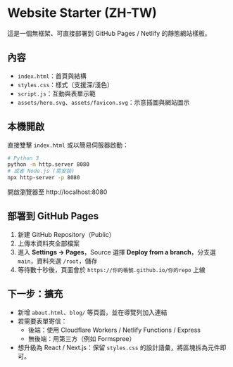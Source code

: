 # Website Starter (ZH-TW)

這是一個無框架、可直接部署到 GitHub Pages / Netlify 的靜態網站樣板。

## 內容
- `index.html`：首頁與結構
- `styles.css`：樣式（支援深/淺色）
- `script.js`：互動與表單示範
- `assets/hero.svg`、`assets/favicon.svg`：示意插圖與網站圖示

## 本機開啟
直接雙擊 `index.html` 或以簡易伺服器啟動：

```bash
# Python 3
python -m http.server 8080
# 或者 Node.js (需安裝)
npx http-server -p 8080
```

開啟瀏覽器至 http://localhost:8080

## 部署到 GitHub Pages
1. 新建 GitHub Repository（Public）
2. 上傳本資料夾全部檔案
3. 進入 **Settings → Pages**，Source 選擇 **Deploy from a branch**，分支選 `main`，資料夾選 `/root`，儲存
4. 等待數十秒後，頁面會於 `https://你的帳號.github.io/你的repo` 上線

## 下一步：擴充
- 新增 `about.html`、`blog/` 等頁面，並在導覽列加入連結
- 若需要表單寄信：
  - 後端：使用 Cloudflare Workers / Netlify Functions / Express
  - 無後端：用第三方（例如 Formspree）
- 想升級為 React / Next.js：保留 `styles.css` 的設計語彙，將區塊拆為元件即可。

